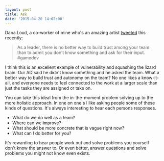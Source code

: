 ```yaml
---
layout: post
title: Ask
date: '2015-04-20 14:02:00'
---
```


<p>Dana Loud, a co-worker of mine who's an amazing artist <a href="https://twitter.com/DanaLoud/status/585790139177246720">tweeted</a> this recently:</p>

<blockquote>
  <p>As a leader, there is no better way to build trust among your team than to admit you don’t know something and ask for their input. #gamedev</p>
</blockquote>

<p>I think this is an excellent example of vulnerability and squashing the lizard brain. Our AD said he didn't know something and he asked the team. What a better way to build trust and autonomy on the team? No one likes a know-it-all, and everyone needs to feel connected to the work at a larger scale than just the tasks they are assigned or take on.    </p>

<p>You can take this ideal from the in-the-moment problem solving up to the more holistic approach. In one on one's I like asking people some of these kinds of questions. It's always interesting to hear each persons responses.</p>

<ul>
<li>What do we do well as a team?   </li>
<li>Where can we improve?  </li>
<li>What should be more concrete that is vague right now?  </li>
<li>What can I do better for you?</li>
</ul>

<p>It's rewarding to hear people work out and solve problems you yourself don't know the answer to. Or even better, answer questions and solve problems you might not know even exists.</p>